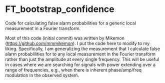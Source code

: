 # FT_bootstrap_confidence
Code for calculating false alarm probabilities for a generic local measurement in a Fourier transform.

Most of this code (initial commit) was written by Mikemon (https://github.com/mmmikemon).  I put the code here to modify to my liking.  Specifically, I am generalizing the measurement that I calculate false alarm probablilities for to any local measurement in the Fourier transform rather than just the amplitude at every single frequency.  This will be useful in cases where we are searching for signals with power extending over a range of frequencies, e.g., when there is inherent phase/amp/freq modulation in the observed system.
